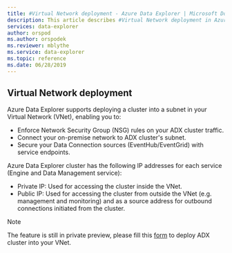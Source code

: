 ```yaml
---
title: #Virtual Network deployment - Azure Data Explorer | Microsoft Docs
description: This article describes #Virtual Network deployment in Azure Data Explorer.
services: data-explorer
author: orspod
ms.author: orspodek
ms.reviewer: mblythe
ms.service: data-explorer
ms.topic: reference
ms.date: 06/28/2019
---
```

## Virtual Network deployment

Azure Data Explorer supports deploying a cluster into a subnet in your Virtual Network (VNet), enabling you to:
* Enforce Network Security Group (NSG) rules on your ADX cluster traffic.
* Connect your on-premise network to ADX cluster's subnet.
* Secure your Data Connection sources (EventHub/EventGrid) with service endpoints.

Azure Data Explorer cluster has the following IP addresses for each service (Engine and Data Management service):
* Private IP: Used for accessing the cluster inside the VNet.
* Public IP: Used for accessing the cluster from outside the VNet (e.g. management and monitoring) and as a source address for outbound connections initiated from the cluster.

> [!NOTE]
> The feature is still in private preview, please  fill this [form](https://forms.office.com/Pages/ResponsePage.aspx?id=v4j5cvGGr0GRqy180BHbR6nDlY4aY3NAipxPJw0yfjhUNDRSOFpXQURZTFZDMEhEVk5HTzhJNjZYRi4u)  to deploy ADX cluster into your VNet.

